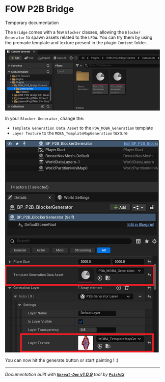 # FOW P2B Bridge

Temporary documentation

The `Bridge` comes with a few `Blocker` classes, allowing the `Blocker Generator` to spawn assets related to the `LFOW`. You can try them
by using the premade template and texture present in the plugin `Content` folder.

![BridgePicture](../../Assets/Tutorials/FOW_P2B_Bridge/tmp_DataAssets_Texture.png)

In your `Blocker Generator`, change the:
- `Template Generation Data Asset` to the `PDA_MOBA_Generation` template
- `Layer Texture` to the `MOBA_TemplateMapGeneration` texture

![BridgePicture](../../Assets/Tutorials/FOW_P2B_Bridge/tmp_SetupBlockerGenerator.png)

You can now hit the generate button or start painting ! :)

---
_Documentation built with [**`Unreal-Doc` v1.0.9**](https://github.com/PsichiX/unreal-doc) tool by [**`PsichiX`**](https://github.com/PsichiX)_
